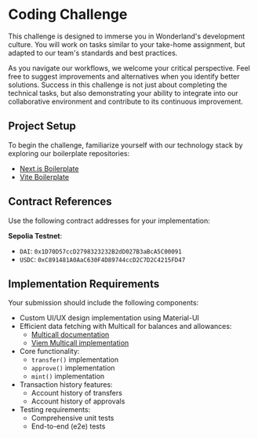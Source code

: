 # Coding Challenge

This challenge is designed to immerse you in Wonderland's development culture. You will work on tasks similar to your take-home assignment, but adapted to our team's standards and best practices.

As you navigate our workflows, we welcome your critical perspective. Feel free to suggest improvements and alternatives when you identify better solutions. Success in this challenge is not just about completing the technical tasks, but also demonstrating your ability to integrate into our collaborative environment and contribute to its continuous improvement.

## Project Setup

To begin the challenge, familiarize yourself with our technology stack by exploring our boilerplate repositories:

- [Next.js Boilerplate](https://github.com/defi-wonderland/web3-nextjs-boilerplate)
- [Vite Boilerplate](https://github.com/defi-wonderland/web3-vite-boilerplate)

## Contract References

Use the following contract addresses for your implementation:

**Sepolia Testnet**:

- `DAI`: `0x1D70D57ccD2798323232B2dD027B3aBcA5C00091`
- `USDC`: `0xC891481A0AaC630F4D89744ccD2C7D2C4215FD47`

## Implementation Requirements

Your submission should include the following components:

- Custom UI/UX design implementation using Material-UI
- Efficient data fetching with Multicall for balances and allowances:
    - [Multicall documentation](https://github.com/joshstevens19/ethereum-multicall?tab=readme-ov-file#ethereum-multicall)
    - [Viem Multicall implementation](https://viem.sh/docs/contract/multicall#multicall)
- Core functionality:
    - `transfer()` implementation
    - `approve()` implementation
    - `mint()` implementation
- Transaction history features:
    - Account history of transfers
    - Account history of approvals
- Testing requirements:
    - Comprehensive unit tests
    - End-to-end (e2e) tests